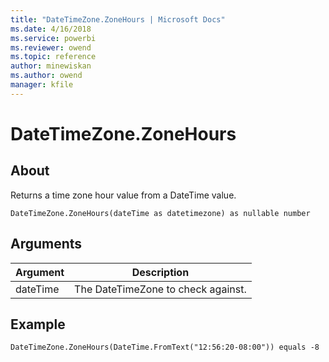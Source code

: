 ```yaml
---
title: "DateTimeZone.ZoneHours | Microsoft Docs"
ms.date: 4/16/2018
ms.service: powerbi
ms.reviewer: owend
ms.topic: reference
author: minewiskan
ms.author: owend
manager: kfile
---
```

# DateTimeZone.ZoneHours

  
## About  
Returns a time zone hour value from a DateTime value.  
  
```  
DateTimeZone.ZoneHours(dateTime as datetimezone) as nullable number  
```  
  
## Arguments  
  
|Argument|Description|  
|------------|---------------|  
|dateTime|The DateTimeZone to check against.|  
  
## Example  
  
```  
DateTimeZone.ZoneHours(DateTime.FromText("12:56:20-08:00")) equals -8  
```  
